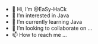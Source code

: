 - 👋 Hi, I’m @EaSy-HaCk
- 👀 I’m interested in Java
- 🌱 I’m currently learning Java
- 💞️ I’m looking to collaborate on ...
- 📫 How to reach me ...

<!---
EaSy-HaCk/EaSy-HaCk is a ✨ special ✨ repository because its `README.md` (this file) appears on your GitHub profile.
You can click the Preview link to take a look at your changes.
--->
